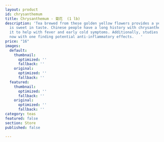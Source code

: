 ```yaml
---
layout: product
id: chrysanthemum
title: Chrysanthemum - 菊花  (1 lb)
description: 'Tea brewed from these golden yellow flowers provides a yellow brew that
  is sweet in taste. Chinese people have a long history with chrysanthemum, drinking
  it to help with fever and early cold symptoms. Additionally, studies are being conducted
  now with one finding potential anti-inflammatory effects.   '
price: "16"
images:
  default:
    thumbnail:
      optimized: ''
      fallback: ''
    original:
      optimized: ''
      fallback: ''
  featured:
    thumbnail:
      optimized: ''
      fallback: ''
    original:
      optimized: ''
      fallback: ''
category: teas
featured: false
section: Store
published: false

---
```

